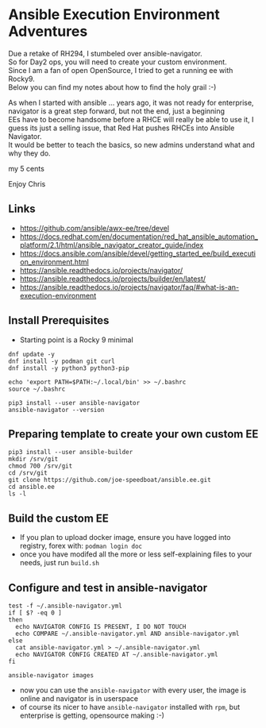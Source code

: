 # Ansible Execution Environment Adventures
Due a retake of RH294, I stumbeled over ansible-navigator.   
So for Day2 ops, you will need to create your custom environment.   
Since I am a fan of open OpenSource, I tried to get a running ee with Rocky9.   
Below you can find my notes about how to find the holy grail :-)   

As when I started with ansible ... years ago, it was not ready for enterprise, navigator is a great step forward, but not the end, just a beginning   
EEs have to become handsome before a RHCE will really be able to use it, I guess its just a selling issue, that Red Hat pushes RHCEs into Ansible Navigator.   
It would be better to teach the basics, so new admins understand what and why they do.   

my 5 cents

Enjoy Chris

## Links
* https://github.com/ansible/awx-ee/tree/devel
* https://docs.redhat.com/en/documentation/red_hat_ansible_automation_platform/2.1/html/ansible_navigator_creator_guide/index
* https://docs.ansible.com/ansible/devel/getting_started_ee/build_execution_environment.html
* https://ansible.readthedocs.io/projects/navigator/
* https://ansible.readthedocs.io/projects/builder/en/latest/
* https://ansible.readthedocs.io/projects/navigator/faq/#what-is-an-execution-environment

## Install Prerequisites
* Starting point is a Rocky 9 minimal
```
dnf update -y
dnf install -y podman git curl
dnf install -y python3 python3-pip

echo 'export PATH=$PATH:~/.local/bin' >> ~/.bashrc
source ~/.bashrc

pip3 install --user ansible-navigator
ansible-navigator --version
```

## Preparing template to create your own custom EE
```
pip3 install --user ansible-builder
mkdir /srv/git
chmod 700 /srv/git
cd /srv/git
git clone https://github.com/joe-speedboat/ansible.ee.git
cd ansible.ee
ls -l
```

## Build the custom EE
* If you plan to upload docker image, ensure you have logged into registry, forex with: `podman login doc`
* once you have modifed all the more or less self-explaining files to your needs, just run
`build.sh`

## Configure and test in ansible-navigator
```
test -f ~/.ansible-navigator.yml
if [ $? -eq 0 ]
then
  echo NAVIGATOR CONFIG IS PRESENT, I DO NOT TOUCH
  echo COMPARE ~/.ansible-navigator.yml AND ansible-navigator.yml
else
  cat ansible-navigator.yml > ~/.ansible-navigator.yml
  echo NAVIGATOR CONFIG CREATED AT ~/.ansible-navigator.yml
fi

ansible-navigator images
```
* now you can use the `ansible-navigator` with every user, the image is online and navigator is in userspace
* of course its nicer to have `ansible-navigator` installed with `rpm`, but enterprise is getting, opensource making :-)

